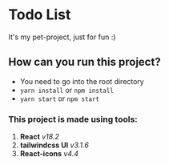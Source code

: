 # Todo List

It's my pet-project, just for fun :)

## How can you run this project?
* You need to go into the root directory
* ```yarn install``` or ```npm install```
* ```yarn start``` or ```npm start```

### This project is made using tools:
1. **React** *v18.2*
2. **tailwindcss UI** *v3.1.6*
3. **React-icons** *v4.4*
